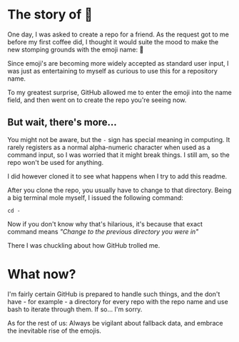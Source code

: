 # The story of 💩

One day, I was asked to create a repo for a friend. As the request got to me before my first coffee did, I thought it would
suite the mood to make the new stomping grounds with the emoji name: 💩

Since emoji's are becoming more widely accepted as standard user input, I was just as entertaining to myself as curious to use
this for a repository name.

To my greatest surprise, GitHub allowed me to enter the emoji into the name field, and then went on to create the repo you're seeing now.

## But wait, there's more...

You might not be aware, but the `-` sign has special meaning in computing. It rarely registers as a normal alpha-numeric character
when used as a command input, so I was worried that it might break things. I still am, so the repo won't be used for anything.

I did however cloned it to see what happens when I try to add this readme.

After you clone the repo, you usually have to change to that directory. Being a big terminal mole myself, I issued the following
command:

```cd -```

Now if you don't know why that's hilarious, it's because that exact command means _"Change to the previous directory you were in"_

There I was chuckling about how GitHub trolled me.

# What now?

I'm fairly certain GitHub is prepared to handle such things, and the don't have - for example - a directory for every repo with the repo name
and use bash to iterate through them. If so... I'm sorry.


As for the rest of us:
Always be vigilant about fallback data, and embrace the inevitable rise of the emojis.
